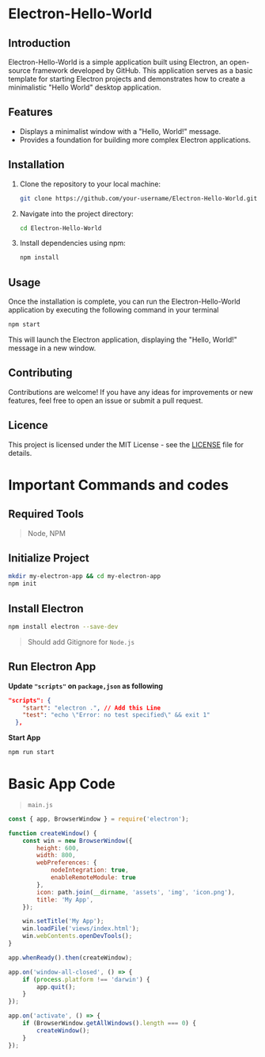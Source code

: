 # Electron-Hello-World

## Introduction
Electron-Hello-World is a simple application built using Electron, an open-source framework developed by GitHub. This application serves as a basic template for starting Electron projects and demonstrates how to create a minimalistic "Hello World" desktop application.

## Features
- Displays a minimalist window with a "Hello, World!" message.
- Provides a foundation for building more complex Electron applications.

## Installation
1. Clone the repository to your local machine:
   ```bash
   git clone https://github.com/your-username/Electron-Hello-World.git
   ```

2. Navigate into the project directory:
    ```bash
    cd Electron-Hello-World
    ```

3. Install dependencies using npm:
    ```bash
    npm install
    ```

## Usage
Once the installation is complete, you can run the Electron-Hello-World application by executing the following command in your terminal

```bash
npm start
```

This will launch the Electron application, displaying the "Hello, World!" message in a new window.

## Contributing
Contributions are welcome! If you have any ideas for improvements or new features, feel free to open an issue or submit a pull request.

## Licence
This project is licensed under the MIT License - see the [LICENSE](LICENSE) file for details.



# Important Commands and codes

## Required Tools
> Node, NPM

## Initialize Project
```bash
mkdir my-electron-app && cd my-electron-app
npm init
```

## Install Electron
```bash
npm install electron --save-dev
```

> Should add Gitignore for `Node.js`

## Run Electron App
**Update `"scripts"` on `package,json` as following**
```json
"scripts": {
    "start": "electron .", // Add this Line
    "test": "echo \"Error: no test specified\" && exit 1"
  },
```

**Start App**
```bash
npm run start
```

# Basic App Code
>`main.js`
```js
const { app, BrowserWindow } = require('electron');

function createWindow() {
    const win = new BrowserWindow({
        height: 600,
        width: 800,
        webPreferences: {
            nodeIntegration: true,
            enableRemoteModule: true
        },
        icon: path.join(__dirname, 'assets', 'img', 'icon.png'),
        title: 'My App',
    });

    win.setTitle('My App');
    win.loadFile('views/index.html');
    win.webContents.openDevTools();
}

app.whenReady().then(createWindow);

app.on('window-all-closed', () => {
    if (process.platform !== 'darwin') {
        app.quit();
    }
});

app.on('activate', () => {
    if (BrowserWindow.getAllWindows().length === 0) {
        createWindow();
    }
});
```

